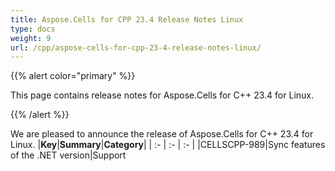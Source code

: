 ```yaml
---
title: Aspose.Cells for CPP 23.4 Release Notes Linux
type: docs
weight: 9
url: /cpp/aspose-cells-for-cpp-23-4-release-notes-linux/
---
```


{{% alert color="primary" %}}

This page contains release notes for Aspose.Cells for C++ 23.4 for Linux.

{{% /alert %}}

We are pleased to announce the release of Aspose.Cells for C++ 23.4 for Linux.
|**Key**|**Summary**|**Category**|
| :- | :- | :- |
|CELLSCPP-989|Sync features of the .NET version|Support
